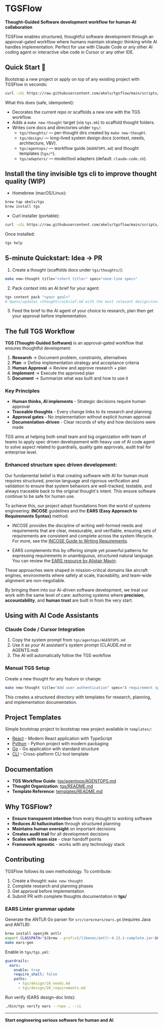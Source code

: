 # TGSFlow

**Thought-Guided Software development workflow for human-AI collaboration**

TGSFlow enables structured, thoughtful software development through an approval-gated workflow where humans maintain strategic thinking while AI handles implementation. Perfect for use with Claude Code or any other AI coding agent or interactive vibe code in Cursor or any other IDE. 

## Quick Start 🚀 

Bootstrap a new project or apply on top of any existing project with TGSFlow in seconds:

```bash
curl -sSL https://raw.githubusercontent.com/akelv/tgsflow/main/scripts/bootstrap.sh | bash
```

What this does (safe, idempotent):
- Decorates the current repo or scaffolds a new one with the TGS workflow.
- Adds a `make new-thought` target (via `tgs.mk`) to scaffold thought folders.
- Writes core docs and directories under `tgs/`:
  - `tgs/thoughts/` — per-thought dirs created by `make new-thought`.
  - `tgs/design/` — long-lived system design docs (context, needs, architecture, V&V).
  - `tgs/agentops/` — workflow guide (`AGENTOPS.md`) and thought templates (`tgs/*`).
  - `tgs/adapters/` — model/tool adapters (default: `claude-code.sh`).

## Install the tiny invisible tgs cli to improve thought quality (WIP)

- Homebrew (macOS/Linux):

```bash
brew tap akelv/tgs
brew install tgs
```

- Curl installer (portable):

```bash
curl -sSL https://raw.githubusercontent.com/akelv/tgsflow/main/scripts/install.sh | bash
```

Once installed:

```bash
tgs help
```

## 5-minute Quickstart: Idea → PR

1) Create a thought (scaffolds docs under `tgs/thoughts/`):
```bash
make new-thought title="<short title>" spec="<one-line spec>"
```

2) Pack context into an AI brief for your agent:
```bash
tgs context pack "<your goal>"
# Opens/updates <thought>/aibrief.md with the most relevant design/context
```

3) Feed the brief to the AI agent of your choice to research, plan then get your approval before implementation.


## The full TGS Workflow

**TGS (Thought-Guided Software)** is an approval-gated workflow that ensures thoughtful development:

1. **Research** → Document problem, constraints, alternatives
2. **Plan** → Define implementation strategy and acceptance criteria  
3. **Human Approval** → Review and approve research + plan
4. **Implement** → Execute the approved plan
5. **Document** → Summarize what was built and how to use it

### Key Principles

- **Human thinks, AI implements** - Strategic decisions require human approval
- **Traceable thoughts** - Every change links to its research and planning
- **Approval gates** - No implementation without explicit human approval
- **Documentation-driven** - Clear records of why and how decisions were made

TGS aims at helping both small team and big organization with team of teams to apply spec driven developement with heavy use of AI code agent to solve aspect related to guardrails, quality gate approvals, audit trail for enterprise level.


### Enhanced structure spec driven development: 

Our fundamental belief is that creating software with AI for human must requires structured, precise language and rigorous verification and validation to ensure that system behaviors are well-tracked, testable, and always traceable back to the original thought's intent. This ensure software continue to be safe for human use. 

To achieve this, our project adopt foundations from the world of systems engineering: **INCOSE** guidelines and the **EARS (Easy Approach to Requirements Syntax)** method.

- INCOSE provides the discipline of writing well-formed needs and requirements that are clear, measurable, and verifiable, ensuring sets of requirements are consistent and complete across the system lifecycle. For more, see the [INCOSE Guide to Writing Requirements](https://www.incose.org/docs/default-source/working-groups/requirements-wg/gtwr/incose_rwg_gtwr_v4_040423_final_drafts.pdf).

- EARS complements this by offering simple yet powerful patterns for expressing requirements in unambiguous, structured natural language. You can review the [EARS resource by Alistair Mavin](https://www.incose.org/docs/default-source/working-groups/requirements-wg/rwg_iw2022/mav_ears_incoserwg_jan22.pdf).

These approaches were shaped in mission-critical domains like aircraft engines, environments where safety at scale, traceability, and team-wide alignment are non-negotiable. 

By bringing them into our AI-driven software development, we treat our work with the same level of care: authoring systems where **precision**, **accountability**, and **human trust** are built in from the very start.

## Using with AI Code Assistants

### Claude Code / Cursor Integration

1. Copy the system prompt from `tgs/agentops/AGENTOPS.md`
2. Use it as your AI assistant's system prompt (CLAUDE.md or AGENTS.md) 
3. The AI will automatically follow the TGS workflow

### Manual TGS Setup

Create a new thought for any feature or change:

```bash
make new-thought title="Add user authentication" spec="A requirement specification" 
```

This creates a structured directory with templates for research, planning, and implementation documentation.

## Project Templates

Simple bootstrap project to bootstrap new project available in `templates/`:
- [React](./templates/react/) - Modern React application with TypeScript
- [Python](./templates/python/) - Python project with modern packaging  
- [Go](./templates/go/) - Go application with standard structure
- [CLI](./templates/cli/) - Cross-platform CLI tool template

## Documentation

- **TGS Workflow Guide**: [tgs/agentops/AGENTOPS.md](./tgs/agentops/AGENTOPS.md)
- **Thought Organization**: [tgs/README.md](./tgs/README.md)
- **Template Reference**: [templates/README.md](./templates/README.md)

## Why TGSFlow?

- **Ensure transparent intention** from every thought to working software 
- **Reduces AI hallucination** through structured planning
- **Maintains human oversight** on important decisions  
- **Creates audit trail** for all development decisions
- **Scales with team size** - clear handoff points
- **Framework agnostic** - works with any technology stack

## Contributing

TGSFlow follows its own methodology. To contribute:

1. Create a thought: `make new-thought`
2. Complete research and planning phases
3. Get approval before implementation
4. Submit PR with complete thoughts documentation in **tgs/**

### EARS Linter grammar update

Generate the ANTLR Go parser for `src/core/ears/ears.g4` (requires Java and ANTLR):

```bash
brew install openjdk antlr
export CLASSPATH="$(brew --prefix)/libexec/antlr-4.13.1-complete.jar:$CLASSPATH"
make ears-gen
```

Enable in `tgs/tgs.yml`:

```yaml
guardrails:
  ears:
    enable: true
    require_shall: false
    paths:
      - tgs/design/10_needs.md
      - tgs/design/20_requirements.md
```

Run verify (EARS design-doc lints):

```bash
./bin/tgs verify ears --repo . --ci
```
---
**Start engineering serious software for human and AI**

